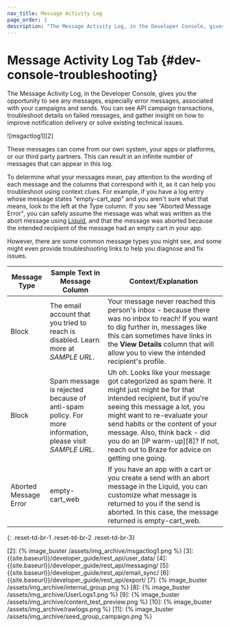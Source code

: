 ```yaml
---
nav_title: Message Activity Log
page_order: 1
description: "The Message Activity Log, in the Developer Console, gives you the opportunity to see any messages, especially error messages, associated with your campaigns and sends. You can see API campaign transactions, troubleshoot details on failed messages, and gather insight on how to improve notification delivery or solve existing technical issues."
---
```


# Message Activity Log Tab {#dev-console-troubleshooting}

The Message Activity Log, in the Developer Console, gives you the opportunity to see any messages, especially error messages, associated with your campaigns and sends. You can see API campaign transactions, troubleshoot details on failed messages, and gather insight on how to improve notification delivery or solve existing technical issues.

![msgactlog1][2]

These messages can come from our own system, your apps or platforms, or our third party partners. This can result in an infinite number of messages that can appear in this log.

To determine what your messages mean, pay attention to the wording of each message and the columns that correspond with it, as it can help you troubleshoot using context clues. For example, if you have a log entry whose message states "empty-cart_app" and you aren't sure what that means, look to the left at the Type column. If you see "Aborted Message Error", you can safely assume the message was what was written as the abort message using [Liquid][1], and that the message was aborted because the intended recipient of the message had an empty cart in your app.

However, there are some common message types you might see, and some might even provide troubleshooting links to help you diagnose and fix issues.

|Message Type|Sample Text in Message Column|Context/Explanation|
|---|---|---|
|Block|The email account that you tried to reach is disabled. Learn more at _SAMPLE URL_.|Your message never reached this person's inbox - because there was no inbox to reach! If you want to dig further in, messages like this can sometimes have links in the __View Details__ column that will allow you to view the intended recipient's profile.|
|Block|Spam message is rejected because of anti-spam policy. For more information, please visit _SAMPLE URL_.| Uh oh. Looks like your message got categorized as spam here. It might just might be for that intended recipient, but if you're seeing this message a lot, you might want to re-evaluate your send habits or the content of your message. Also, think back - did you do an [IP warm-up][8]? If not, reach out to Braze for advice on getting one going.|
|Aborted Message Error| empty-cart_web| If you have an app with a cart or you create a send with an abort message in the Liquid, you can customize what message is returned to you if the send is aborted. In this case, the message returned is empty-cart_web.|
{: .reset-td-br-1 .reset-td-br-2 .reset-td-br-3}


[1]: {{site.baseurl}}/user_guide/personalization_and_dynamic_content/liquid/aborting_messages/#aborting-messages
[2]: {% image_buster /assets/img_archive/msgactlog1.png %}
[3]: {{site.baseurl}}/developer_guide/rest_api/user_data/
[4]: {{site.baseurl}}/developer_guide/rest_api/messaging/
[5]: {{site.baseurl}}/developer_guide/rest_api/email_sync/
[6]: {{site.baseurl}}/developer_guide/rest_api/export/
[7]: {% image_buster /assets/img_archive/internal_group.png %}
[8]: {% image_buster /assets/img_archive/UserLogs1.png %}
[9]: {% image_buster /assets/img_archive/content_test_preview.png %}
[10]: {% image_buster /assets/img_archive/rawlogs.png %}
[11]: {% image_buster /assets/img_archive/seed_group_campaign.png %}
